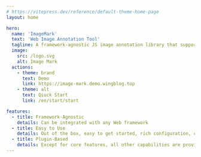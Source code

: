 ```yaml
---
# https://vitepress.dev/reference/default-theme-home-page
layout: home

hero:
  name: 'ImageMark'
  text: 'Web Image Annotation Tool'
  tagline: A framework-agnostic JS image annotation library that supports multiple annotation methods, including rectangles, circles, polygons, lines, images, and Path.
  image:
    src: /logo.svg
    alt: Image Mark
  actions:
    - theme: brand
      text: Demo
      link: https://image-mark.demo.wingblog.top
    - theme: alt
      text: Qiuck Start
      link: /en/start/start

features:
  - title: Framework-Agnostic
    details: Can be integrated with any Web framework
  - title: Easy to Use
    details: Out of the box, easy to get started, rich configuration, clear documentation.
  - title: Plugin-Based
    details: Except for core features, all other capabilities are provided as plugins, allowing you to choose only what you need and reduce unnecessary code.
---
```


